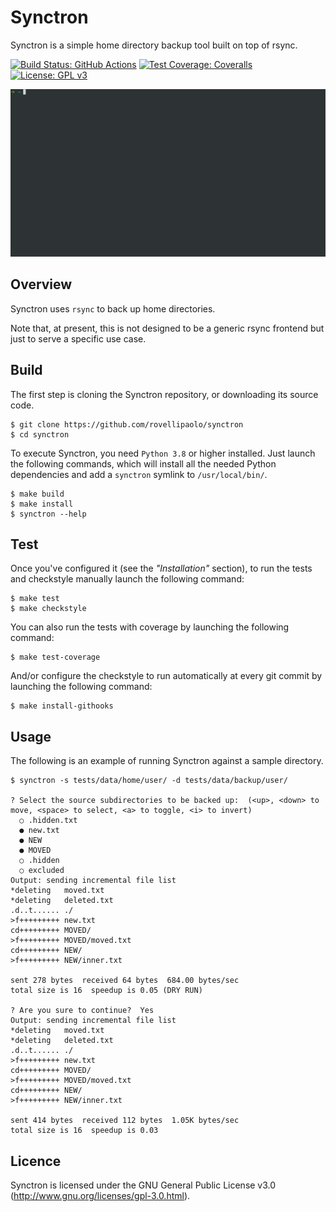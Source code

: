 Synctron
========

Synctron is a simple home directory backup tool built on top of rsync.

[![Build Status: GitHub Actions](https://github.com/rovellipaolo/synctron/actions/workflows/ci.yml/badge.svg)](https://github.com/rovellipaolo/synctron/actions)
[![Test Coverage: Coveralls](https://coveralls.io/repos/github/rovellipaolo/synctron/badge.svg)](https://coveralls.io/github/rovellipaolo/synctron)
[![License: GPL v3](https://img.shields.io/badge/License-GPLv3-blue.svg)](https://www.gnu.org/licenses/gpl-3.0)

![Synctron](docs/images/synctron.gif "Screencast of Synctron")



## Overview

Synctron uses `rsync` to back up home directories.

Note that, at present, this is not designed to be a generic rsync frontend but just to serve a specific use case.



## Build

The first step is cloning the Synctron repository, or downloading its source code.

```
$ git clone https://github.com/rovellipaolo/synctron
$ cd synctron
```

To execute Synctron, you need `Python 3.8` or higher installed.
Just launch the following commands, which will install all the needed Python dependencies and add a `synctron` symlink to `/usr/local/bin/`.

```
$ make build
$ make install
$ synctron --help
```



## Test

Once you've configured it (see the _"Installation"_ section), to run the tests and checkstyle manually launch the following command:
```shell
$ make test
$ make checkstyle
```

You can also run the tests with coverage by launching the following command:
```shell
$ make test-coverage
```

And/or configure the checkstyle to run automatically at every git commit by launching the following command:
```shell
$ make install-githooks
```



## Usage

The following is an example of running Synctron against a sample directory.
```
$ synctron -s tests/data/home/user/ -d tests/data/backup/user/

? Select the source subdirectories to be backed up:  (<up>, <down> to move, <space> to select, <a> to toggle, <i> to invert)
  ○ .hidden.txt
  ● new.txt
  ● NEW
  ● MOVED
  ○ .hidden
  ○ excluded
Output: sending incremental file list
*deleting   moved.txt
*deleting   deleted.txt
.d..t...... ./
>f+++++++++ new.txt
cd+++++++++ MOVED/
>f+++++++++ MOVED/moved.txt
cd+++++++++ NEW/
>f+++++++++ NEW/inner.txt

sent 278 bytes  received 64 bytes  684.00 bytes/sec
total size is 16  speedup is 0.05 (DRY RUN)

? Are you sure to continue?  Yes
Output: sending incremental file list
*deleting   moved.txt
*deleting   deleted.txt
.d..t...... ./
>f+++++++++ new.txt
cd+++++++++ MOVED/
>f+++++++++ MOVED/moved.txt
cd+++++++++ NEW/
>f+++++++++ NEW/inner.txt

sent 414 bytes  received 112 bytes  1.05K bytes/sec
total size is 16  speedup is 0.03
```



## Licence

Synctron is licensed under the GNU General Public License v3.0 (http://www.gnu.org/licenses/gpl-3.0.html).

